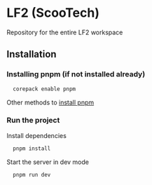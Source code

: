 
# LF2 (ScooTech)

Repository for the entire LF2 workspace


## Installation

### Installing pnpm (if not installed already)

```bash
  corepack enable pnpm
```
Other methods to [install pnpm](https://pnpm.io/installation#using-corepack)

### Run the project

Install dependencies

```bash
  pnpm install
```

Start the server in dev mode

```bash
  pnpm run dev
```

